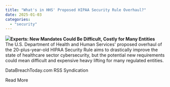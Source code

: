 ```yaml
---
title: "What's in HHS' Proposed HIPAA Security Rule Overhaul?"
date: 2025-01-03
categories: 
  - "security"
---
```


![](https://130e178e8f8ba617604b-8aedd782b7d22cfe0d1146da69a52436.ssl.cf1.rackcdn.com/whats-in-hhs-proposed-hipaa-security-rule-overhaul-image_file-1-a-27201.jpg)**Experts: New Mandates Could Be Difficult, Costly for Many Entities**  
The U.S. Department of Health and Human Services' proposed overhaul of the 20-plus-year-old HIPAA Security Rule aims to drastically improve the state of healthcare sector cybersecurity, but the potential new requirements could mean difficult and expensive heavy lifting for many regulated entities.

​DataBreachToday.com RSS Syndication

​Read More
